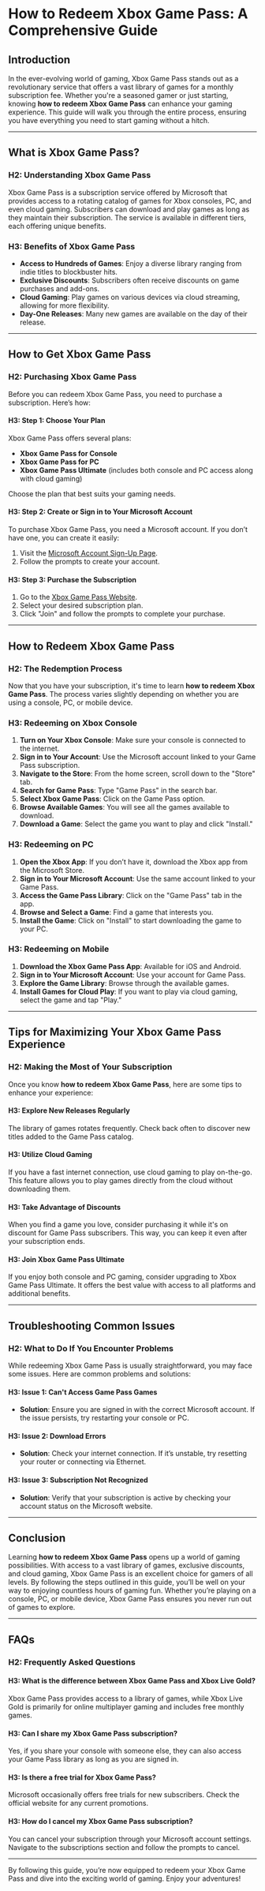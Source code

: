 # How to Redeem Xbox Game Pass: A Comprehensive Guide

## Introduction

In the ever-evolving world of gaming, Xbox Game Pass stands out as a revolutionary service that offers a vast library of games for a monthly subscription fee. Whether you're a seasoned gamer or just starting, knowing **how to redeem Xbox Game Pass** can enhance your gaming experience. This guide will walk you through the entire process, ensuring you have everything you need to start gaming without a hitch.

---

## What is Xbox Game Pass?

### H2: Understanding Xbox Game Pass

Xbox Game Pass is a subscription service offered by Microsoft that provides access to a rotating catalog of games for Xbox consoles, PC, and even cloud gaming. Subscribers can download and play games as long as they maintain their subscription. The service is available in different tiers, each offering unique benefits.

### H3: Benefits of Xbox Game Pass

- **Access to Hundreds of Games**: Enjoy a diverse library ranging from indie titles to blockbuster hits.
- **Exclusive Discounts**: Subscribers often receive discounts on game purchases and add-ons.
- **Cloud Gaming**: Play games on various devices via cloud streaming, allowing for more flexibility.
- **Day-One Releases**: Many new games are available on the day of their release.

---

## How to Get Xbox Game Pass

### H2: Purchasing Xbox Game Pass

Before you can redeem Xbox Game Pass, you need to purchase a subscription. Here’s how:

#### H3: Step 1: Choose Your Plan

Xbox Game Pass offers several plans:

- **Xbox Game Pass for Console**
- **Xbox Game Pass for PC**
- **Xbox Game Pass Ultimate** (includes both console and PC access along with cloud gaming)

Choose the plan that best suits your gaming needs.

#### H3: Step 2: Create or Sign in to Your Microsoft Account

To purchase Xbox Game Pass, you need a Microsoft account. If you don’t have one, you can create it easily:

1. Visit the [Microsoft Account Sign-Up Page](https://account.microsoft.com/account).
2. Follow the prompts to create your account.

#### H3: Step 3: Purchase the Subscription

1. Go to the [Xbox Game Pass Website](https://www.xbox.com/en-US/xbox-game-pass).
2. Select your desired subscription plan.
3. Click "Join" and follow the prompts to complete your purchase.

---

## How to Redeem Xbox Game Pass

### H2: The Redemption Process

Now that you have your subscription, it's time to learn **how to redeem Xbox Game Pass**. The process varies slightly depending on whether you are using a console, PC, or mobile device.

### H3: Redeeming on Xbox Console

1. **Turn on Your Xbox Console**: Make sure your console is connected to the internet.
2. **Sign in to Your Account**: Use the Microsoft account linked to your Game Pass subscription.
3. **Navigate to the Store**: From the home screen, scroll down to the "Store" tab.
4. **Search for Game Pass**: Type "Game Pass" in the search bar.
5. **Select Xbox Game Pass**: Click on the Game Pass option.
6. **Browse Available Games**: You will see all the games available to download.
7. **Download a Game**: Select the game you want to play and click "Install."

### H3: Redeeming on PC

1. **Open the Xbox App**: If you don’t have it, download the Xbox app from the Microsoft Store.
2. **Sign in to Your Microsoft Account**: Use the same account linked to your Game Pass.
3. **Access the Game Pass Library**: Click on the "Game Pass" tab in the app.
4. **Browse and Select a Game**: Find a game that interests you.
5. **Install the Game**: Click on "Install" to start downloading the game to your PC.

### H3: Redeeming on Mobile

1. **Download the Xbox Game Pass App**: Available for iOS and Android.
2. **Sign in to Your Microsoft Account**: Use your account for Game Pass.
3. **Explore the Game Library**: Browse through the available games.
4. **Install Games for Cloud Play**: If you want to play via cloud gaming, select the game and tap "Play."

---

## Tips for Maximizing Your Xbox Game Pass Experience

### H2: Making the Most of Your Subscription

Once you know **how to redeem Xbox Game Pass**, here are some tips to enhance your experience:

#### H3: Explore New Releases Regularly

The library of games rotates frequently. Check back often to discover new titles added to the Game Pass catalog.

#### H3: Utilize Cloud Gaming

If you have a fast internet connection, use cloud gaming to play on-the-go. This feature allows you to play games directly from the cloud without downloading them.

#### H3: Take Advantage of Discounts

When you find a game you love, consider purchasing it while it's on discount for Game Pass subscribers. This way, you can keep it even after your subscription ends.

#### H3: Join Xbox Game Pass Ultimate

If you enjoy both console and PC gaming, consider upgrading to Xbox Game Pass Ultimate. It offers the best value with access to all platforms and additional benefits.

---

## Troubleshooting Common Issues

### H2: What to Do If You Encounter Problems

While redeeming Xbox Game Pass is usually straightforward, you may face some issues. Here are common problems and solutions:

#### H3: Issue 1: Can't Access Game Pass Games

- **Solution**: Ensure you are signed in with the correct Microsoft account. If the issue persists, try restarting your console or PC.

#### H3: Issue 2: Download Errors

- **Solution**: Check your internet connection. If it’s unstable, try resetting your router or connecting via Ethernet.

#### H3: Issue 3: Subscription Not Recognized

- **Solution**: Verify that your subscription is active by checking your account status on the Microsoft website.

---

## Conclusion

Learning **how to redeem Xbox Game Pass** opens up a world of gaming possibilities. With access to a vast library of games, exclusive discounts, and cloud gaming, Xbox Game Pass is an excellent choice for gamers of all levels. By following the steps outlined in this guide, you’ll be well on your way to enjoying countless hours of gaming fun. Whether you’re playing on a console, PC, or mobile device, Xbox Game Pass ensures you never run out of games to explore.

---

## FAQs

### H2: Frequently Asked Questions

#### H3: What is the difference between Xbox Game Pass and Xbox Live Gold?

Xbox Game Pass provides access to a library of games, while Xbox Live Gold is primarily for online multiplayer gaming and includes free monthly games.

#### H3: Can I share my Xbox Game Pass subscription?

Yes, if you share your console with someone else, they can also access your Game Pass library as long as you are signed in.

#### H3: Is there a free trial for Xbox Game Pass?

Microsoft occasionally offers free trials for new subscribers. Check the official website for any current promotions.

#### H3: How do I cancel my Xbox Game Pass subscription?

You can cancel your subscription through your Microsoft account settings. Navigate to the subscriptions section and follow the prompts to cancel.

---

By following this guide, you’re now equipped to redeem your Xbox Game Pass and dive into the exciting world of gaming. Enjoy your adventures!
